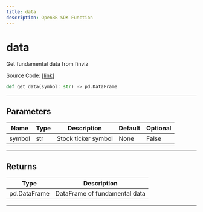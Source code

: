 ```yaml
---
title: data
description: OpenBB SDK Function
---
```


# data

Get fundamental data from finviz

Source Code: [[link](https://github.com/OpenBB-finance/OpenBBTerminal/tree/main/openbb_terminal/stocks/fundamental_analysis/finviz_model.py#L15)]

```python
def get_data(symbol: str) -> pd.DataFrame
```

---

## Parameters

| Name | Type | Description | Default | Optional |
| ---- | ---- | ----------- | ------- | -------- |
| symbol | str | Stock ticker symbol | None | False |


---

## Returns

| Type | Description |
| ---- | ----------- |
| pd.DataFrame | DataFrame of fundamental data |
---

